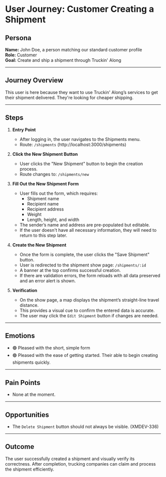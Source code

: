 # User Journey: Customer Creating a Shipment

## Persona

**Name:** John Doe, a person matching our standard customer profile  
**Role:** Customer  
**Goal:** Create and ship a shipment through Truckin' Along

---

## Journey Overview

This user is here because they want to use Truckin' Along’s services to get their shipment delivered. They're looking for cheaper shipping.

---

## Steps

1. **Entry Point**

   - After logging in, the user navigates to the Shipments menu.
   - Route: `/shipments` (http://localhost:3000/shipments)

2. **Click the New Shipment Button**

   - User clicks the "New Shipment" button to begin the creation process.
   - Route changes to: `/shipments/new`

3. **Fill Out the New Shipment Form**

   - User fills out the form, which requires:
     - Shipment name
     - Recipient name
     - Recipient address
     - Weight
     - Length, height, and width
   - The sender’s name and address are pre-populated but editable.
   - If the user doesn't have all necessary information, they will need to return to this step later.

4. **Create the New Shipment**

   - Once the form is complete, the user clicks the "Save Shipment" button.
   - User is redirected to the shipment show page: `/shipments/:id`
   - A banner at the top confirms successful creation.
   - If there are validation errors, the form reloads with all data preserved and an error alert is shown.

5. **Verification**

   - On the show page, a map displays the shipment’s straight-line travel distance.
   - This provides a visual cue to confirm the entered data is accurate.
   - The user may click the `Edit Shipment` button if changes are needed.

---

## Emotions

- 🟢 Pleased with the short, simple form
- 🟢 Pleased with the ease of getting started. Their able to begin creating shipments quickly.

---

## Pain Points

- None at the moment.

---

## Opportunities

- The `Delete Shipment` button should not always be visible. (XMDEV-336)

---

## Outcome

The user successfully created a shipment and visually verify its correctness. After completion, trucking companies can claim and process the shipment efficiently.
